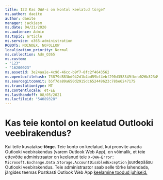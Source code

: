 ```yaml
---
title: 123 Kas OWA-s on kontol keelatud tõrge?
ms.author: daeite
author: daeite
manager: jackiesm
ms.date: 04/21/2020
ms.audience: Admin
ms.topic: article
ms.service: o365-administration
ROBOTS: NOINDEX, NOFOLLOW
localization_priority: Normal
ms.collection: Adm_O365
ms.custom:
- "123"
- "16200023"
ms.assetid: 3e24aa2e-4c96-46cc-b9f7-8fc2f4643562
ms.openlocfilehash: 73879d883bd942d1b4bd59bf4ebf290d358349fbeb026b3234934319014d21af
ms.sourcegitcommit: b5f7da89a650d2915dc652449623c78be6247175
ms.translationtype: MT
ms.contentlocale: et-EE
ms.lasthandoff: 08/05/2021
ms.locfileid: "54089328"
---
```

# <a name="getting-an-account-disabled-error-in-outlook-on-the-web"></a>Kas teie kontol on keelatud Outlooki veebirakendus?

Kui teile kuvatakse **tõrge.** Teie konto on keelatud, kui proovite avada Outlooki veebirakendus (varem Outlook Web App), on võimalik, et teie ettevõtte administraator on keelanud teie `X-OWA-Error: Microsoft.Exchange.Data.Storage.AccountDisabledException` juurdepääsu Outlooki veebirakendus. Teie administraator saab selle tõrke lahendada, järgides teemas Postkasti Outlook Web App [keelamine toodud juhiseid.](https://technet.microsoft.com/library/bb124124%28v=exchg.150%29.aspx)